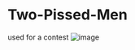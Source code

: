 # Two-Pissed-Men
used for a contest
![image](https://github.com/greenhand-debug/Two-Pissed-Men/tree/master/res_img)
